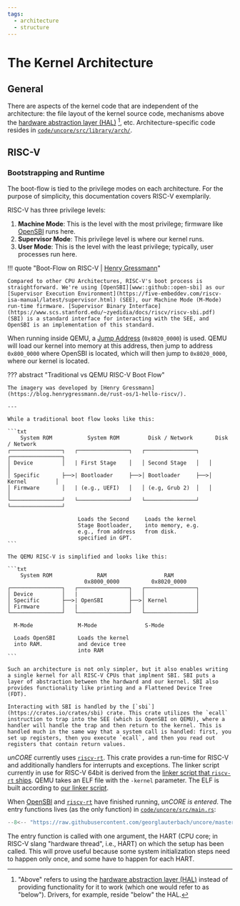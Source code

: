 ```yaml
---
tags:
  - architecture
  - structure
---
```


# The Kernel Architecture

## General

There are aspects of the kernel code that are independent of the architecture: the file layout of the kernel source code, mechanisms above the [hardware abstraction layer (HAL)][www::wikipedia::hardware-abstraction] [^1], etc. Architecture-specific code resides in [`code/uncore/src/library/arch/`][code::github::code/uncore/src/library/arch/].

[^1]: "Above" refers to using the [hardware abstraction layer (HAL)][www::wikipedia::hardware-abstraction] instead of providing functionality for it to work (which one would refer to as "below"). Drivers, for example, reside "below" the HAL.

## RISC-V

### Bootstrapping and Runtime

The boot-flow is tied to the privilege modes on each architecture. For the purpose of simplicity, this documentation covers RISC-V exemplarily.

RISC-V has three privilege levels:

1. **Machine Mode**: This is the level with the most privilege; firmware like [OpenSBI][www::github::open-sbi] runs here.
2. **Supervisor Mode**: This privilege level is where our kernel runs.
3. **User Mode**: This is the level with the least privilege; typically, user processes run here.

!!! quote "Boot-Flow on RISC-V | [Henry Gressmann](https://blog.henrygressmann.de/rust-os/1-hello-riscv/#hello-world)"

    Compared to other CPU Architectures, RISC-V's boot process is straightforward. We're using [OpenSBI][www::github::open-sbi] as our [Supervisor Execution Environment](https://five-embeddev.com/riscv-isa-manual/latest/supervisor.html) (SEE), our Machine Mode (M-Mode) run-time firmware. [Supervisor Binary Interface](https://www.scs.stanford.edu/~zyedidia/docs/riscv/riscv-sbi.pdf) (SBI) is a standard interface for interacting with the SEE, and OpenSBI is an implementation of this standard.

When running inside QEMU, a [Jump Address][www::documentation::qemu-fw-jump] (`0x8020_0000`) is used. QEMU will load our kernel into memory at this address, then jump to address `0x800_0000` where OpenSBI is located, which will then jump to `0x8020_0000`, where our kernel is located.

??? abstract "Traditional vs QEMU RISC-V Boot Flow"

    The imagery was developed by [Henry Gressmann](https://blog.henrygressmann.de/rust-os/1-hello-riscv/).

    ---

    While a traditional boot flow looks like this:

    ```txt
        System ROM           System ROM         Disk / Network       Disk / Network
    ┌────────────────┐   ┌────────────────┐   ┌────────────────┐   ┌────────────────┐
    │ Device         │   | First Stage    │   │ Second Stage   │   │                │
    │ Specific       ├──>| Bootloader     ├──>│ Bootloader     ├──>│ Kernel         │
    │ Firmware       │   | (e.g., UEFI)   │   │ (e.g, Grub 2)  │   │                │
    └────────────────┘   └────────────────┘   └────────────────┘   └────────────────┘

                          Loads the Second     Loads the kernel
                          Stage Bootloader,    into memory, e.g.
                          e.g., from address   from disk.
                          specified in GPT.
    ```

    The QEMU RISC-V is simplified and looks like this:

    ```txt
        System ROM              RAM                  RAM
                            0x8000_0000          0x8020_0000
    ┌────────────────┐   ┌────────────────┐   ┌────────────────┐
    │ Device         │   |                │   │                │
    │ Specific       ├──>| OpenSBI        ├──>│ Kernel         │
    │ Firmware       │   |                │   │                │
    └────────────────┘   └────────────────┘   └────────────────┘

      M-Mode              M-Mode               S-Mode

      Loads OpenSBI       Loads the kernel
      into RAM.           and device tree
                          into RAM
    ```

    Such an architecture is not only simpler, but it also enables writing a single kernel for all RISC-V CPUs that implment SBI. SBI puts a layer of abstraction between the hardward and our kernel. SBI also provides functionality like printing and a Flattened Device Tree (FDT).

    Interacting with SBI is handled by the [`sbi`](https://crates.io/crates/sbi) crate. This crate utilizes the `ecall` instruction to trap into the SEE (which is OpenSBI on QEMU), where a handler will handle the trap and then return to the kernel. This is handled much in the same way that a system call is handled: first, you set up registers, then you execute `ecall`, and then you read out registers that contain return values.

_unCORE_ currently uses [`riscv-rt`][www::documentation::crate::riscv-rt]. This crate provides a run-time for RISC-V and additionally handlers for interrupts and exceptions. The linker script currently in use for RISC-V 64bit is derived from the [linker script that `riscv-rt` ships](https://github.com/rust-embedded/riscv-rt/blob/738baf93dfcc2570931d0e52d1b6ee1ccc8a6067/link-rv64.x). QEMU takes an ELF file with the `-kernel` parameter. The ELF is built according to [our linker script][code::github::code/uncore/src/library/arch/risc_v/linking.ld].

When [OpenSBI][www::github::open-sbi] and [`riscv-rt`][www::documentation::crate::riscv-rt] have finished running, _unCORE is entered_. The entry functions lives (as the only function) in [`code/uncore/src/main.rs`][code::github::code/uncore/src/main.rs]:

```rust title="unCORE Entry Function Signature" hl_lines="5"
--8<-- "https://raw.githubusercontent.com/georglauterbach/uncore/master/code/uncore/src/main.rs:16:20"
```

The entry function is called with one argument, the HART (CPU core; in RISC-V slang "hardware thread", i.e., HART) on which the setup has been called. This will prove useful because some system initialization steps need to happen only once, and some have to happen for each HART.

[//]: # (Links)

[www::wikipedia::hardware-abstraction]: https://en.wikipedia.org/wiki/Hardware_abstraction
[www::github::open-sbi]: https://github.com/riscv-software-src/opensbi
[www::documentation::qemu-fw-jump]: https://github.com/riscv-software-src/opensbi/blob/master/docs/firmware/fw_jump.md
[www::documentation::crate::riscv-rt]: https://docs.rs/riscv-rt/latest/riscv_rt/
[code::github::code/uncore/src/library/arch/]: https://github.com/georglauterbach/uncore/tree/master/code/uncore/src/library
[code::github::code/uncore/src/library/arch/risc_v/linking.ld]: https://github.com/georglauterbach/uncore/blob/master/code/uncore/src/library/arch/risc_v/linking.ld
[code::github::code/uncore/src/main.rs]: https://github.com/georglauterbach/uncore/blob/master/code/uncore/src/main.rs
